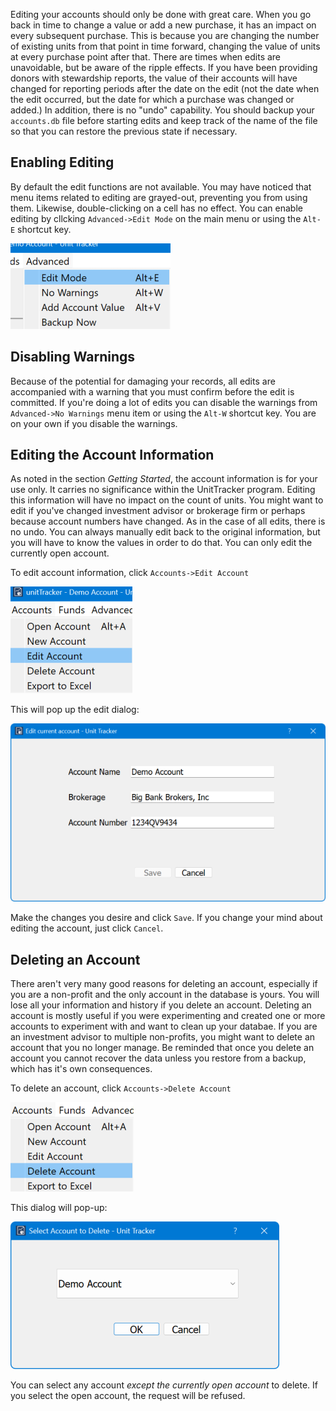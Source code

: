Editing your accounts should only be done with great care. When you go back in time to change a value or add a new purchase, it has an impact on every subsequent purchase. This is because you are changing the number of existing units from that point in time forward, changing the value of units at every purchase point after that. There are times when edits are unavoidable, but be aware of the ripple effects. If you have been providing donors with stewardship reports, the value of their accounts will have changed for reporting periods after the date on the edit (not the date when the edit occurred, but the date for which a purchase was changed or added.) In addition, there is no "undo" capability. You should backup your `accounts.db` file before starting edits and keep track of the name of the file so that you can restore the previous state if necessary. 

## Enabling Editing

By default the edit functions are not available. You may have noticed that menu items related to editing are grayed-out, preventing you from using them. Likewise, double-clicking on a cell has no effect. You can enable editing by cllcking `Advanced->Edit Mode` on the main menu or using the `Alt-E` shortcut key.

![Edit Mode](img/edit_mode.png)

## Disabling Warnings

Because of the potential for damaging your records, all edits are accompanied with a warning that you must confirm before the edit is committed. If you're doing a lot of edits you can disable the warnings from `Advanced->No Warnings` menu item or using the `Alt-W` shortcut key. You are on your own if you disable the warnings. 

## Editing the Account Information

As noted in the section *Getting Started*, the account information is for your use only. It carries no significance within the UnitTracker program. Editing this information will have no impact on the count of units. You might want to edit if you've changed investment advisor or brokerage firm or perhaps because account numbers have changed. As in the case of all edits, there is no undo. You can always manually edit back to the original information, but you will have to know the values in order to do that. You can only edit the currently open account.

To edit account information, click `Accounts->Edit Account`

![Edit Account Menu](img/edit_account.png)

This will pop up the edit dialog:

![Edit Current Account](img/edit_current_account.png)

Make the changes you desire and click `Save`. If you change your mind about editing the account, just click `Cancel`.

## Deleting an Account

There aren't very many good reasons for deleting an account, especially if you are a non-profit and the only account in the database is yours. You will lose all your information and history if you delete an account. Deleting an account is mostly useful if you were experimenting and created one or more accounts to experiment with and want to clean up your databae. If you are an investment advisor to multiple non-profits, you might want to delete an account that you no longer manage. Be reminded that once you delete an account you cannot recover the data unless you restore from a backup, which has it's own consequences. 

To delete an account, click `Accounts->Delete Account`

![Delete Account](img/delete_account.png)

This dialog will pop-up:

![Delete Account Dialog](img/delete_account_dialog.png)

You can select any account *except the currently open account* to delete. If you select the open account, the request will be refused. 
